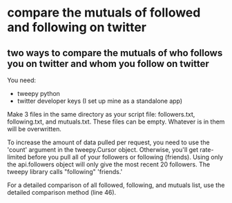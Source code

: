 # compare the mutuals of followed and following on twitter
## two ways to compare the mutuals of who follows you on twitter and whom you follow on twitter

You need:
* tweepy python
* twitter developer keys (I set up mine as a standalone app)

Make 3 files in the same directory as your script file: followers.txt, following.txt, and mutuals.txt. These files can be empty. Whatever is in them will be overwritten.

To increase the amount of data pulled per request, you need to use the 'count' argument in the tweepy.Cursor object. Otherwise, you'll get rate-limited before you pull all of your followers or following (friends).
Using only the api.followers object will only give the most recent 20 followers.
The tweepy library calls "following" 'friends.'

For a detailed comparison of all followed, following, and mutuals list, use the detailed comparison method (line 46).
